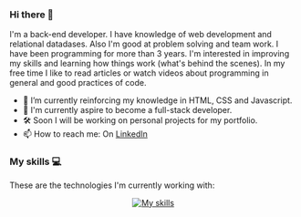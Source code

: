 ### Hi there 👋

I'm a back-end developer. I have knowledge of web development and relational datadases. Also I'm good at problem solving and team work. I have been 
programming for more than 3 years. I'm interested in improving my skills and learning how things work (what's behind the scenes). In my free time I 
like to read articles or watch videos about programming in general and good practices of code.

- 🌱 I’m currently reinforcing my knowledge in HTML, CSS and Javascript.
- 🔭 I'm currently aspire to become a full-stack developer.
- 🛠 Soon I will be working on personal projects for my portfolio.
- 📫 How to reach me: On [LinkedIn](https://www.linkedin.com/in/anthony-rosado-ancajima)

### My skills 💻

These are the technologies I'm currently working with:

<p align="center">
  <a href="https://skillicons.dev">
    <img src="https://skillicons.dev/icons?i=php,laravel,mysql"  alt="My skills"/>
  </a>
</p>
